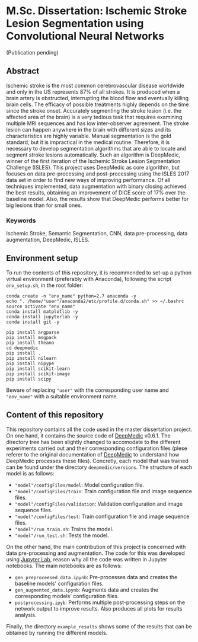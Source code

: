 # M.Sc. Dissertation: Ischemic Stroke Lesion Segmentation using Convolutional Neural Networks
(Publication pending)
## Abstract
Ischemic stroke is the most common cerebrovascular disease worldwide and only in the US represents 87% of all strokes. It is produced when a brain artery is obstructed, interrupting the blood flow and eventually killing brain cells. The efficacy of possible treatments highly depends on the time since the stroke onset. Accurately segmenting the stroke lesion (i.e. the affected area of the brain) is a very tedious task that requires examining multiple MRI sequences and has low inter-observer agreement. The stroke lesion can happen anywhere in the brain with different sizes and its characteristics are highly variable. Manual segmentation is the gold standard, but it is impractical in the medical routine. Therefore, it is necessary to develop segmentation algorithms that are able to locate and segment stroke lesions automatically. Such an algorithm is DeepMedic, winner of the first iteration of the Ischemic Stroke Lesion Segmentation Challenge (ISLES). This project uses DeepMedic as core algorithm, but focuses on data pre-processing and post-processing using the ISLES 2017 data set in order to find new ways of improving performance. Of all techniques implemented, data augmentation with binary closing achieved the best results, obtaining an improvement of DICE score of 17% over the baseline model. Also, the results show that DeepMedic performs better for big lesions than for small ones.

### Keywords
Ischemic Stroke, Semantic Segmentation, CNN, data pre-processing, data augmentation, DeepMedic, ISLES.

## Environment setup
To run the contents of this repository, it is recommended to set-up a python virtual environment (preferably with Anaconda), following the script `env_setup.sh`, in the root folder:

```
conda create -n "env_name" python=2.7 anaconda -y
echo ". /home/"user"/anaconda2/etc/profile.d/conda.sh" >> ~/.bashrc
source activate "env_name"
conda install matplotlib -y
conda install jupyterlab -y
conda install git -y

pip install argparse
pip install msgpack
pip install theano
cd deepmedic
pip install .
pip install nilearn
pip install nipype
pip install scikit-learn
pip install scikit-image
pip install scipy
```

Beware of replacing `"user"` with the corresponding user name and `"env_name"` with a  suitable environment name.

## Content of this repository
This repository contains all the code used in the master dissertation project. On one hand, it contains the source code of [DeepMedic](https://github.com/Kamnitsask/deepmedic) v0.6.1. The directory tree has been slightly changed to accomodate to the different experiments carried out and their corresponding configuration files (plese referer to the original documentation of [DeepMedic](https://github.com/Kamnitsask/deepmedic) to understand how DeepMedic processes these files). Concretly, each model that was trained can be found under the directory `deepmedic/versions`. The structure of each model is as follows:
- `"model"/configFiles/model`: Model configuration file.
- `"model"/configFiles/train`: Train configuration file and image sequence files.
- `"model"/configFiles/validation`: Validation configuration and image sequence files.
- `"model"/configFiles/test`: Train configuration file and image sequence files.
- `"model"/run_train.sh`: Trains the model.
- `"model"/run_test.sh`: Tests the model.

On the other hand, the main contribution of this project is concerned with data pre-processing and augmentation. The code for this was developed using [Jupyter Lab](https://jupyterlab.readthedocs.io/en/stable/#), reason why all the code was written in Jupyter notebooks. The main notebooks are as follows:
- `gen_preproceesed_data.ipynb`: Pre-processes data and creates the baseline models' configuration files.
- `gen_augmented_data.ipynb`: Augments data and creates the corresponding models' configuration files. 
- `postprocessing.ipyb`: Performs multiple post-processing steps on the network output to improve results. Also produces all plots for results analysis.

Finally, the directory `example_results` shows some of the results that can be obtained by running the different models.
